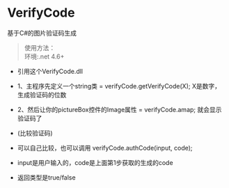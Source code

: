 # VerifyCode
基于C#的图片验证码生成<br>
>使用方法：<br>
  环境:.net 4.6+<br>
   * 引用这个VerifyCode.dll<br>
   * 1、主程序先定义一个string类 = verifyCode.getVerifyCode(X);  X是数字，生成验证码的位数<br>
   * 2、然后让你的pictureBox控件的Image属性 = verifyCode.amap; 就会显示验证码了<br>

   * (比较验证码)<br>
   * 可以自己比较，也可以调用 verifyCode.authCode(input, code);<br>
   * input是用户输入的，code是上面第1步获取的生成的code<br>
   * 返回类型是true/false<br>
